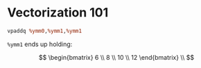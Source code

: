 # Vectorization 101

```perl
vpaddq %ymm0,%ymm1,%ymm1
```

`%ymm1` ends up holding:

<center>
$$
\begin{bmatrix}
  6  \\
  8  \\
  10 \\
  12
\end{bmatrix} \\
$$
</center>
